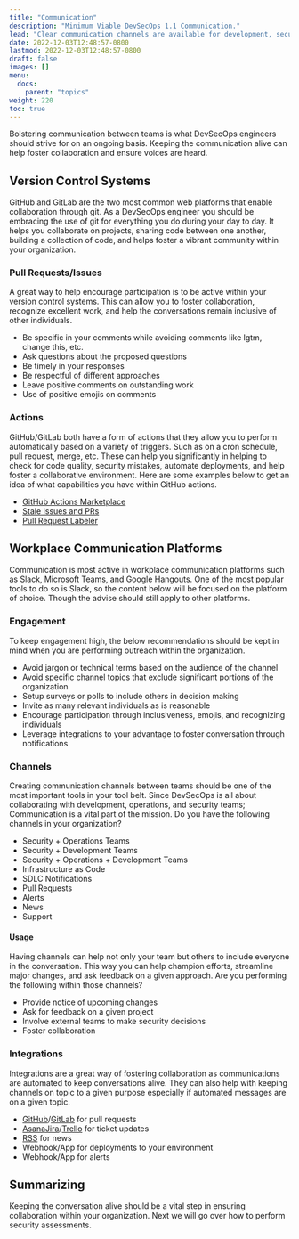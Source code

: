 ```yaml
---
title: "Communication"
description: "Minimum Viable DevSecOps 1.1 Communication."
lead: "Clear communication channels are available for development, security, and operations to communicate with one another."
date: 2022-12-03T12:48:57-0800
lastmod: 2022-12-03T12:48:57-0800
draft: false
images: []
menu:
  docs:
    parent: "topics"
weight: 220
toc: true
---
```


Bolstering communication between teams is what DevSecOps engineers should strive for on an ongoing basis. Keeping the communication alive can help foster collaboration and ensure voices are heard. 

## Version Control Systems

GitHub and GitLab are the two most common web platforms that enable collaboration through git. As a DevSecOps engineer you should be embracing the use of git for everything you do during your day to day. It helps you collaborate on projects, sharing code between one another, building a collection of code, and helps foster a vibrant community within your organization. 

### Pull Requests/Issues

A great way to help encourage participation is to be active within your version control systems. This can allow you to foster collaboration, recognize excellent work, and help the conversations remain inclusive of other individuals. 

- Be specific in your comments while avoiding comments like lgtm, change this, etc.
- Ask questions about the proposed questions
- Be timely in your responses
- Be respectful of different approaches
- Leave positive comments on outstanding work
- Use of positive emojis on comments

### Actions

GitHub/GitLab both have a form of actions that they allow you to perform automatically based on a variety of triggers. Such as on a cron schedule, pull request, merge, etc. These can help you significantly in helping to check for code quality, security mistakes, automate deployments, and help foster a collaborative environment. Here are some examples below to get an idea of what capabilities you have within GitHub actions.  

- [GitHub Actions Marketplace](https://github.com/marketplace?category=&query=&type=actions)
- [Stale Issues and PRs](https://github.com/actions/stale)
- [Pull Request Labeler](https://github.com/actions/labeler)

## Workplace Communication Platforms

Communication is most active in workplace communication platforms such as Slack, Microsoft Teams, and Google Hangouts. One of the most popular tools to do so is Slack, so the content below will be focused on the platform of choice. Though the advise should still apply to other platforms.

### Engagement

To keep engagement high, the below recommendations should be kept in mind when you are performing outreach within the organization.

- Avoid jargon or technical terms based on the audience of the channel
- Avoid specific channel topics that exclude significant portions of the organization
- Setup surveys or polls to include others in decision making
- Invite as many relevant individuals as is reasonable
- Encourage participation through inclusiveness, emojis, and recognizing individuals
- Leverage integrations to your advantage to foster conversation through notifications

### Channels

Creating communication channels between teams should be one of the most important tools in your tool belt. Since DevSecOps is all about collaborating with development, operations, and security teams; Communication is a vital part of the mission. Do you have the following channels in your organization?

- Security + Operations Teams
- Security + Development Teams
- Security + Operations + Development Teams
- Infrastructure as Code
- SDLC Notifications
- Pull Requests
- Alerts
- News
- Support

#### Usage

Having channels can help not only your team but others to include everyone in the conversation. This way you can help champion efforts, streamline major changes, and ask feedback on a given approach. Are you performing the following within those channels?

- Provide notice of upcoming changes
- Ask for feedback on a given project
- Involve external teams to make security decisions
- Foster collaboration

### Integrations

Integrations are a great way of fostering collaboration as communications are automated to keep conversations alive. They can also help with keeping channels on topic to a given purpose especially if automated messages are on a given topic. 

- [GitHub](https://slack.com/apps/A01BP7R4KNY-github)/[GitLab](https://slack.com/apps/A676ADMV5-gitlab) for pull requests
- [Asana](https://slack.com/apps/A01734836JY-asana)[Jira](https://slack.com/apps/ADZHDM3L1-jira-server)/[Trello](https://slack.com/apps/A074YH40Z-trello) for ticket updates
- [RSS](https://slack.com/apps/A0F81R7U7-rss) for news
- Webhook/App for deployments to your environment
- Webhook/App for alerts

## Summarizing

Keeping the conversation alive should be a vital step in ensuring collaboration within your organization. Next we will go over how to perform security assessments. 